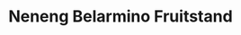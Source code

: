 ---
title: "Neneng Belarmino Fruitstand"
url: /tupi/neneng-belarmino-fruitstand/
shop: greengrocer
---